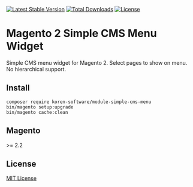 [![Latest Stable Version](https://poser.pugx.org/koren-software/module-simple-cms-menu/v/stable)](https://packagist.org/packages/koren-software/module-simple-cms-menu)
[![Total Downloads](https://poser.pugx.org/koren-software/module-simple-cms-menu/downloads)](https://packagist.org/packages/koren-software/module-simple-cms-menu)
[![License](https://img.shields.io/badge/license-MIT-blue.svg)](LICENSE)

# Magento 2 Simple CMS Menu Widget

Simple CMS menu widget for Magento 2. Select pages to show on menu. No hierarchical support.


## Install

````shell
composer require koren-software/module-simple-cms-menu
bin/magento setup:upgrade
bin/magento cache:clean
````

## Magento

\>= 2.2

## License

[MIT License](LICENSE)
